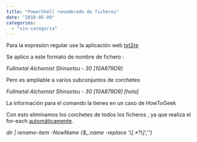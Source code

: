 ```yaml
---
title: "PowerShell renombrado de ficheros"
date: "2018-05-09"
categories: 
  - "sin-categoria"
---
```


Para la expresión regular use la aplicación web [txt2re](https://txt2re.com/index.php3?s=Fullmetal%20Alchemist%20Shinsetsu%20-%2030%20[10A879D9]&1)

Se aplico a este formato de nombre de fichero :

_Fullmetal Alchemist Shinsetsu - 30 \[10A879D9\]_

Pero es ampliable a varios subconjuntos de corchetes

_Fullmetal Alchemist Shinsetsu - 30 \[10A879D9\] \[hola\]_

La información para el comando la tienes en un caso de HowToGeek

Con esto eliminamos los corchetes de todos los ficheros , ya que realiza el for-each [automáticamente](https://docs.microsoft.com/en-us/powershell/module/microsoft.powershell.management/rename-item?view=powershell-5.1).

_dir | rename-item -NewName {$\_.name -replace '\\\[.\*?\\\]',''}_

